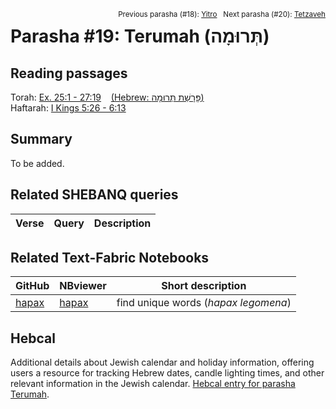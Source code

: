 <span style="float: right;"><sup>Previous parasha (#18): <a href="../17%20-%20Yitro/README.md#start">Yitro</a> &nbsp;&nbsp;Next parasha (#20): <a href="../20%20-%20Tetzaveh/README.md#start">Tetzaveh</a></sup></span>

# Parasha #19: Terumah (תְּרוּמָה)

## Reading passages

Torah: [Ex. 25:1 - 27:19](https://www.stepbible.org/?q=version=NASB2020|reference=Ex.25:1-27:19&options=HNVUG) &nbsp;&nbsp; [(Hebrew: פָּרָשַׁת תְּרוּמָה)](https://tikkun.io/#/p/terumah)<br>
Haftarah: [I Kings 5:26 - 6:13](https://www.stepbible.org/?q=version=NASB2020|reference=1Kgs.5:26-6:13&options=HNVUG)

## Summary

To be added.

## Related SHEBANQ queries

Verse | Query | Description
--- | --- | --- 


## Related Text-Fabric Notebooks

GitHub | NBviewer | Short description
---|---|---
[hapax](hapax.ipynb) | [hapax](https://nbviewer.org/github/tonyjurg/Parashot/blob/main/WeeklyParasha/19%20-%20Terumah/hapax.ipynb)| find unique words (*hapax legomena*)

## Hebcal

Additional details about Jewish calendar and holiday information, offering users a resource for tracking Hebrew dates, candle lighting times, and other relevant information in the Jewish calendar. [Hebcal entry for parasha Terumah](https://www.hebcal.com/sedrot/terumah).
